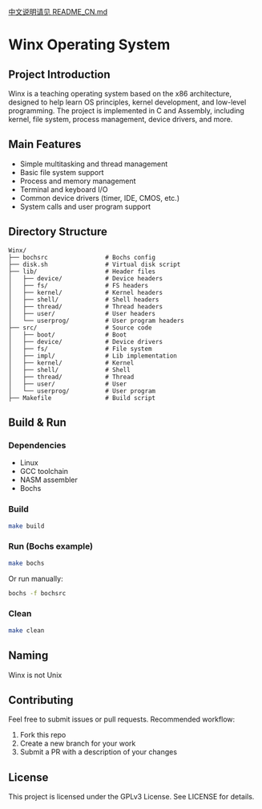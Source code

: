 [中文说明请见 README_CN.md](./README_CN.md)

# Winx Operating System

## Project Introduction
Winx is a teaching operating system based on the x86 architecture, designed to help learn OS principles, kernel development, and low-level programming. The project is implemented in C and Assembly, including kernel, file system, process management, device drivers, and more.

## Main Features
- Simple multitasking and thread management
- Basic file system support
- Process and memory management
- Terminal and keyboard I/O
- Common device drivers (timer, IDE, CMOS, etc.)
- System calls and user program support

## Directory Structure
```
Winx/
├── bochsrc                # Bochs config
├── disk.sh                # Virtual disk script
├── lib/                   # Header files
│   ├── device/            # Device headers
│   ├── fs/                # FS headers
│   ├── kernel/            # Kernel headers
│   ├── shell/             # Shell headers
│   ├── thread/            # Thread headers
│   ├── user/              # User headers
│   └── userprog/          # User program headers
├── src/                   # Source code
│   ├── boot/              # Boot
│   ├── device/            # Device drivers
│   ├── fs/                # File system
│   ├── impl/              # Lib implementation
│   ├── kernel/            # Kernel
│   ├── shell/             # Shell
│   ├── thread/            # Thread
│   ├── user/              # User
│   └── userprog/          # User program
├── Makefile               # Build script
```

## Build & Run
### Dependencies
- Linux
- GCC toolchain
- NASM assembler
- Bochs

### Build
```bash
make build
```

### Run (Bochs example)
```bash
make bochs
```
Or run manually:
```bash
bochs -f bochsrc
```

### Clean
```bash
make clean
```

## Naming
Winx is not Unix

## Contributing
Feel free to submit issues or pull requests. Recommended workflow:
1. Fork this repo
2. Create a new branch for your work
3. Submit a PR with a description of your changes

## License
This project is licensed under the GPLv3 License. See LICENSE for details. 
